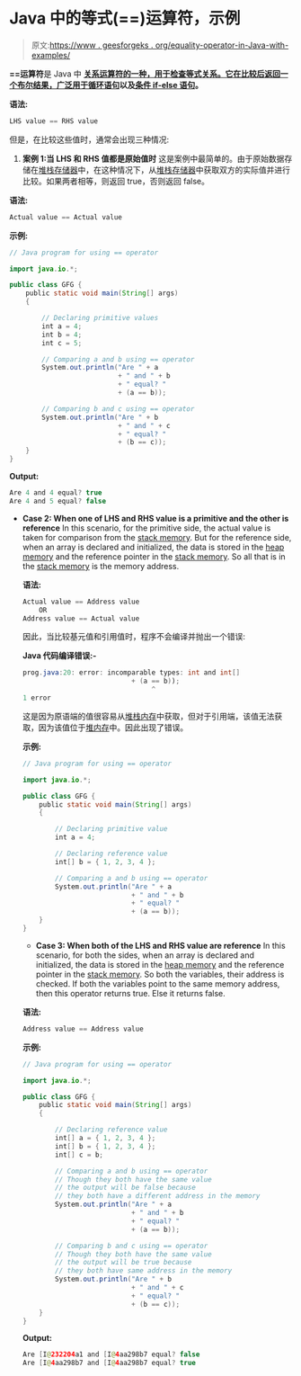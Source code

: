 # Java 中的等式(==)运算符，示例

> 原文:[https://www . geesforgeks . org/equality-operator-in-Java-with-examples/](https://www.geeksforgeeks.org/equality-operator-in-java-with-examples/)

**==运算符**是 Java 中 **[关系运算符的一种，用于检查等式关系。它在比较后返回一个**布尔结果**，广泛用于](https://www.geeksforgeeks.org/operators-in-java/)[循环语句](https://www.geeksforgeeks.org/loops-in-java/)以及[条件 if-else 语句](https://www.geeksforgeeks.org/decision-making-javaif-else-switch-break-continue-jump/)。**

**语法:**

```java
LHS value == RHS value

```

但是，在比较这些值时，通常会出现三种情况:

1.  **案例 1:当 LHS 和 RHS 值都是原始值时**
    这是案例中最简单的。由于原始数据存储在[堆栈存储器](https://www.geeksforgeeks.org/java-memory-management/)中，在这种情况下，从[堆栈存储器](https://www.geeksforgeeks.org/java-memory-management/)中获取双方的实际值并进行比较。如果两者相等，则返回 true，否则返回 false。

**语法:**

```java
Actual value == Actual value

```

**示例:**

```java
// Java program for using == operator

import java.io.*;

public class GFG {
    public static void main(String[] args)
    {

        // Declaring primitive values
        int a = 4;
        int b = 4;
        int c = 5;

        // Comparing a and b using == operator
        System.out.println("Are " + a
                           + " and " + b
                           + " equal? "
                           + (a == b));

        // Comparing b and c using == operator
        System.out.println("Are " + b
                           + " and " + c
                           + " equal? "
                           + (b == c));
    }
}
```

**Output:**

```java
Are 4 and 4 equal? true
Are 4 and 5 equal? false

```

*   **Case 2: When one of LHS and RHS value is a primitive and the other is reference**
    In this scenario, for the primitive side, the actual value is taken for comparison from the [stack memory](https://www.geeksforgeeks.org/java-memory-management/). But for the reference side, when an array is declared and initialized, the data is stored in the [heap memory](https://www.geeksforgeeks.org/java-memory-management/) and the reference pointer in the [stack memory](https://www.geeksforgeeks.org/java-memory-management/). So all that is in the [stack memory](https://www.geeksforgeeks.org/java-memory-management/) is the memory address.

    **语法:**

    ```java
    Actual value == Address value
        OR
    Address value == Actual value

    ```

    因此，当比较基元值和引用值时，程序不会编译并抛出一个错误:

    **Java 代码编译错误:-**

    ```java
    prog.java:20: error: incomparable types: int and int[]
                               + (a == b));
                                    ^
    1 error

    ```

    这是因为原语端的值很容易从[堆栈内存](https://www.geeksforgeeks.org/java-memory-management/)中获取，但对于引用端，该值无法获取，因为该值位于[堆内存](https://www.geeksforgeeks.org/java-memory-management/)中。因此出现了错误。

    **示例:**

    ```java
    // Java program for using == operator

    import java.io.*;

    public class GFG {
        public static void main(String[] args)
        {

            // Declaring primitive value
            int a = 4;

            // Declaring reference value
            int[] b = { 1, 2, 3, 4 };

            // Comparing a and b using == operator
            System.out.println("Are " + a
                               + " and " + b
                               + " equal? "
                               + (a == b));
        }
    }
    ```

    *   **Case 3: When both of the LHS and RHS value are reference**
    In this scenario, for both the sides, when an array is declared and initialized, the data is stored in the [heap memory](https://www.geeksforgeeks.org/java-memory-management/) and the reference pointer in the [stack memory](https://www.geeksforgeeks.org/java-memory-management/). So both the variables, their address is checked. If both the variables point to the same memory address, then this operator returns true. Else it returns false.

    **语法:**

    ```java
    Address value == Address value

    ```

    **示例:**

    ```java
    // Java program for using == operator

    import java.io.*;

    public class GFG {
        public static void main(String[] args)
        {

            // Declaring reference value
            int[] a = { 1, 2, 3, 4 };
            int[] b = { 1, 2, 3, 4 };
            int[] c = b;

            // Comparing a and b using == operator
            // Though they both have the same value
            // the output will be false because
            // they both have a different address in the memory
            System.out.println("Are " + a
                               + " and " + b
                               + " equal? "
                               + (a == b));

            // Comparing b and c using == operator
            // Though they both have the same value
            // the output will be true because
            // they both have same address in the memory
            System.out.println("Are " + b
                               + " and " + c
                               + " equal? "
                               + (b == c));
        }
    }
    ```

    **Output:**

    ```java
    Are [I@232204a1 and [I@4aa298b7 equal? false
    Are [I@4aa298b7 and [I@4aa298b7 equal? true

    ```